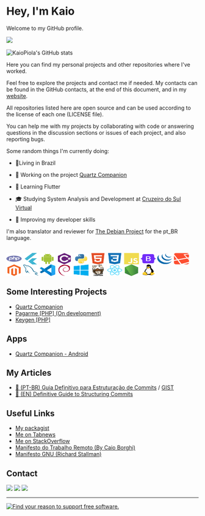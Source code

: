 # Hey, I'm Kaio

Welcome to my GitHub profile.

![](https://komarev.com/ghpvc/?username=kaiopiola&color=green)

![KaioPiola's GitHub stats](https://github-readme-stats.vercel.app/api?username=kaiopiola&show_icons=true&theme=dark)

Here you can find my personal projects and other repositories where I've worked.

Feel free to explore the projects and contact me if needed. My contacts can be found in the GitHub contacts, at the end of this document, and in my [website](https://kaiopiola.dev/).

All repositories listed here are open source and can be used according to the license of each one (LICENSE file).

You can help me with my projects by collaborating with code or answering questions in the discussion sections or issues of each project, and also reporting bugs.

Some random things I'm currently doing:

- 📍Living in Brazil

- 🔭 Working on the project [Quartz Companion](https://github.com/kaiopiola/quartzcompanion)

- 📱 Learning Flutter

- 🎓 Studying System Analysis and Development at [Cruzeiro do Sul Virtual](https://www.cruzeirodosulvirtual.com.br/)

- 🐘 Improving my developer skills



I'm also translator and reviewer for [The Debian Project](https://www.debian.org/) for the pt_BR language.

<div style="display: inline_block"><br>
<img align="center" alt="Kaio-PHP" height="30" width="40" src="https://raw.githubusercontent.com/devicons/devicon/2ae2a900d2f041da66e950e4d48052658d850630/icons/php/php-plain.svg">
<img align="center" alt="Kaio-Flutter" height="30" width="40" src="https://raw.githubusercontent.com/devicons/devicon/6910f0503efdd315c8f9b858234310c06e04d9c0/icons/flutter/flutter-plain.svg">
    <img align="center" alt="Kaio-Android" height="30" width="40" src="https://raw.githubusercontent.com/devicons/devicon/6910f0503efdd315c8f9b858234310c06e04d9c0/icons/android/android-plain.svg">
    <img align="center" alt="Kaio-CSharp" height="30" width="40" src="https://raw.githubusercontent.com/devicons/devicon/6910f0503efdd315c8f9b858234310c06e04d9c0/icons/csharp/csharp-plain.svg">
        <img align="center" alt="Kaio-Python" height="30" width="40" src="https://raw.githubusercontent.com/devicons/devicon/6910f0503efdd315c8f9b858234310c06e04d9c0/icons/python/python-original.svg">
    <img align="center" alt="Kaio-HTML5" height="30" width="40" src="https://raw.githubusercontent.com/devicons/devicon/2ae2a900d2f041da66e950e4d48052658d850630/icons/html5/html5-plain.svg">
        <img align="center" alt="Kaio-CSS3" height="30" width="40" src="https://raw.githubusercontent.com/devicons/devicon/2ae2a900d2f041da66e950e4d48052658d850630/icons/css3/css3-plain.svg">
        <img align="center" alt="Kaio-Javascript" height="30" width="40" src="https://raw.githubusercontent.com/devicons/devicon/2ae2a900d2f041da66e950e4d48052658d850630/icons/javascript/javascript-plain.svg">
        <img align="center" alt="Kaio-Bootstrap5" height="30" width="40" src="https://raw.githubusercontent.com/devicons/devicon/2ae2a900d2f041da66e950e4d48052658d850630/icons/bootstrap/bootstrap-plain.svg">
        <img align="center" alt="Kaio-Jquery" height="30" width="40" src="https://raw.githubusercontent.com/devicons/devicon/2ae2a900d2f041da66e950e4d48052658d850630/icons/jquery/jquery-plain.svg">
        <img align="center" alt="Kaio-Laravel" height="30" width="40" src="https://raw.githubusercontent.com/devicons/devicon/2ae2a900d2f041da66e950e4d48052658d850630/icons/laravel/laravel-plain.svg">
        <img align="center" alt="Kaio-Magento2" height="30" width="40" src="https://raw.githubusercontent.com/devicons/devicon/2ae2a900d2f041da66e950e4d48052658d850630/icons/magento/magento-original.svg">
        <img align="center" alt="Kaio-MySQL" height="30" width="40" src="https://raw.githubusercontent.com/devicons/devicon/2ae2a900d2f041da66e950e4d48052658d850630/icons/mysql/mysql-plain.svg">
        <img align="center" alt="Kaio-vscode" height="30" width="40" src="https://raw.githubusercontent.com/devicons/devicon/2ae2a900d2f041da66e950e4d48052658d850630/icons/vscode/vscode-original.svg">
        <img align="center" alt="Kaio-Debian" height="30" width="40" src="https://raw.githubusercontent.com/devicons/devicon/master/icons/debian/debian-original.svg">
        <img align="center" alt="Kaio-Windows" height="30" width="40" src="https://raw.githubusercontent.com/devicons/devicon/2ae2a900d2f041da66e950e4d48052658d850630/icons/windows8/windows8-original.svg">
        <img align="center" alt="Kaio-Composer" height="30" width="40" src="https://raw.githubusercontent.com/devicons/devicon/2ae2a900d2f041da66e950e4d48052658d850630/icons/composer/composer-original.svg">
   <img align="center" alt="Kaio-React" height="30" width="40" src="https://raw.githubusercontent.com/devicons/devicon/2ae2a900d2f041da66e950e4d48052658d850630/icons/react/react-original.svg">
    <img align="center" alt="Kaio-NodeJS" height="30" width="40" src="https://raw.githubusercontent.com/devicons/devicon/2ae2a900d2f041da66e950e4d48052658d850630/icons/nodejs/nodejs-original.svg">
   <img align="center" alt="Kaio-Linux" height="30" width="40" src="https://raw.githubusercontent.com/devicons/devicon/2ae2a900d2f041da66e950e4d48052658d850630/icons/linux/linux-original.svg">

## Some Interesting Projects

- [Quartz Companion](https://kaiopiola.dev/quartzcompanion)
- [Pagarme [PHP] (On development)](https://github.com/kaiopiola/pagarme-php)
- [Keygen [PHP]](https://github.com/kaiopiola/keygen-package)

## Apps
- [Quartz Companion - Android](https://play.google.com/store/apps/details?id=com.kaiopiola.quartzcompanion)

## My Articles

- [📝 (PT-BR) Guia Definitivo para Estruturação de Commits](https://www.tabnews.com.br/KaioPiola/guia-definitivo-para-estruturacao-de-commits) / [GIST](https://gist.github.com/kaiopiola/41ed9844cf35e44031a0d1601161d6c4)
- [📝 (EN) Definitive Guide to Structuring Commits](https://blog.kaiopiola.dev/2023/11/definitive-guide-to-structuring-commits.html)

## Useful Links

- [My packagist](https://packagist.org/packages/kaiopiola/)
- [Me on Tabnews](https://www.tabnews.com.br/KaioPiola)
- [Me on StackOverflow](https://stackoverflow.com/users/11861004/kaio-piola)
- [Manifesto do Trabalho Remoto (By Caio Borghi)](https://github.com/ocodista/trampar-de-casa/blob/main/manifesto.md)
- [Manifesto GNU (Richard Stallman)](https://www.gnu.org/gnu/manifesto.pt-br.html)

## Contact

<div align="left">
 <a href="https://t.me/kaiopiola" target="_blank"><img src="https://img.shields.io/badge/-Telegram-%23314d8f?style=for-the-badge&logo=telegram&logoColor=white" target="_blank"></a>
  <!--<a href="https://instagram.com/kaiopiola" target="_blank"><img src="https://img.shields.io/badge/-Instagram-%23E4405F?style=for-the-badge&logo=instagram&logoColor=white" target="_blank"></a>-->
  <a href = "mailto:contact@kaiopiola.dev"><img src="https://img.shields.io/badge/-email-%23333?style=for-the-badge&logo=gmail&logoColor=white" target="_blank"></a>
  <a href="https://www.linkedin.com/in/kaiopiola" target="_blank"><img src="https://img.shields.io/badge/-LinkedIn-%230077B5?style=for-the-badge&logo=linkedin&logoColor=white" target="_blank"></a> 
</div>

---

[![Find your reason to support free software.](https://static.fsf.org/nosvn/appeal2022/spring/social-banner.png)](https://my.fsf.org/donate)



